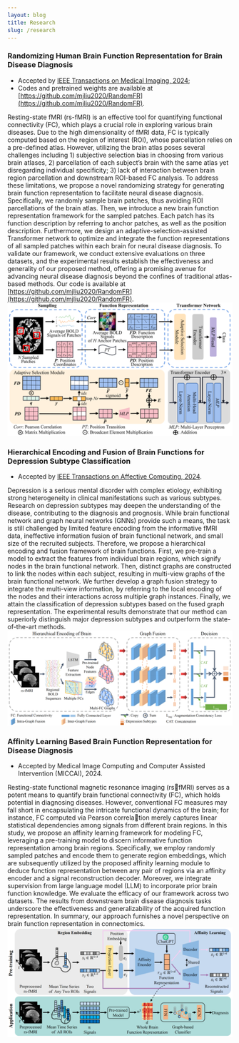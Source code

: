 ```yaml
---
layout: blog
title: Research
slug: /research
---
```

### Randomizing Human Brain Function Representation for Brain Disease Diagnosis
- Accepted by [IEEE Transactions on Medical Imaging, 2024](https://ieeexplore.ieee.org/abstract/document/10440630);
- Codes and pretrained weights are available at [https://github.com/mjliu2020/RandomFR](https://github.com/mjliu2020/RandomFR).

Resting-state fMRI (rs-fMRI) is an effective tool for quantifying functional connectivity (FC), which plays a crucial role in exploring various brain diseases. Due to the high dimensionality of fMRI data, FC is typically computed based on the region of interest (ROI), whose parcellation relies on a pre-defined atlas. However, utilizing the brain atlas poses several challenges including 1) subjective selection bias in choosing from various brain atlases, 2) parcellation of each subject’s brain with the same atlas yet disregarding individual specificity; 3) lack of interaction between brain region parcellation and downstream ROI-based FC analysis. To address these limitations, we propose a novel randomizing strategy for generating brain function representation to facilitate neural disease diagnosis. Specifically, we randomly sample brain patches, thus avoiding ROI parcellations of the brain atlas. Then, we introduce a new brain function representation framework for the sampled patches. Each patch has its function description by referring to anchor patches, as well as the position description. Furthermore, we design an adaptive-selection-assisted Transformer network to optimize and integrate the function representations of all sampled patches within each brain for neural disease diagnosis. To validate our framework, we conduct extensive evaluations on three datasets, and the experimental results establish the effectiveness and generality of our proposed method, offering a promising avenue for advancing neural disease diagnosis beyond the confines of traditional atlas-based methods. Our code is available at [https://github.com/mjliu2020/RandomFR](https://github.com/mjliu2020/RandomFR).
![](/assets/img/content/RandomFR.png)

### Hierarchical Encoding and Fusion of Brain Functions for Depression Subtype Classification
- Accepted by [IEEE Transactions on Affective Computing, 2024](https://ieeexplore.ieee.org/abstract/document/10531005).

Depression is a serious mental disorder with complex etiology, exhibiting strong heterogeneity in clinical manifestations such as various subtypes. Research on depression subtypes may deepen the understanding of the disease, contributing to the diagnosis and prognosis. While brain functional network and graph neural networks (GNNs) provide such a means, the task is still challenged by limited feature encoding from the informative fMRI data, ineffective information fusion of brain functional network, and small size of the recruited subjects. Therefore, we propose a hierarchical encoding and fusion framework of brain functions. First, we pre-train a model to extract the features from individual brain regions, which signify nodes in the brain functional network. Then, distinct graphs are constructed to link the nodes within each subject, resulting in multi-view graphs of the brain functional network. We further develop a graph fusion strategy to integrate the multi-view information, by referring to the local encoding of the nodes and their interactions across multiple graph instances. Finally, we attain the classification of depression subtypes based on the fused graph representation. The experimental results demonstrate that our method can superiorly distinguish major depression subtypes and outperform the state-of-the-art methods.
![](/assets/img/content/HEF.png)

### Affinity Learning Based Brain Function Representation for Disease Diagnosis
- Accepted by Medical Image Computing and Computer Assisted Intervention (MICCAI), 2024.

Resting-state functional magnetic resonance imaging (rsfMRI) serves as a potent means to quantify brain functional connectivity (FC), which holds potential in diagnosing diseases. However, conventional FC measures may fall short in encapsulating the intricate functional dynamics of the brain; for instance, FC computed via Pearson correlation merely captures linear statistical dependencies among signals from different brain regions. In this study, we propose an affinity learning framework for modeling FC, leveraging a pre-training model to discern informative function representation among brain regions. Specifically, we employ randomly sampled patches and encode them to generate region embeddings, which are subsequently utilized by the proposed affinity learning module to deduce function representation between any pair of regions via an affinity encoder and a signal reconstruction decoder. Moreover, we integrate supervision from large language model (LLM) to incorporate prior brain function knowledge. We evaluate the efficacy of our framework across two datasets. The results from downstream brain disease diagnosis tasks underscore the effectiveness and generalizability of the acquired function representation. In summary, our approach furnishes a novel perspective on brain function representation in connectomics.
![](/assets/img/content/ALBF.png)

